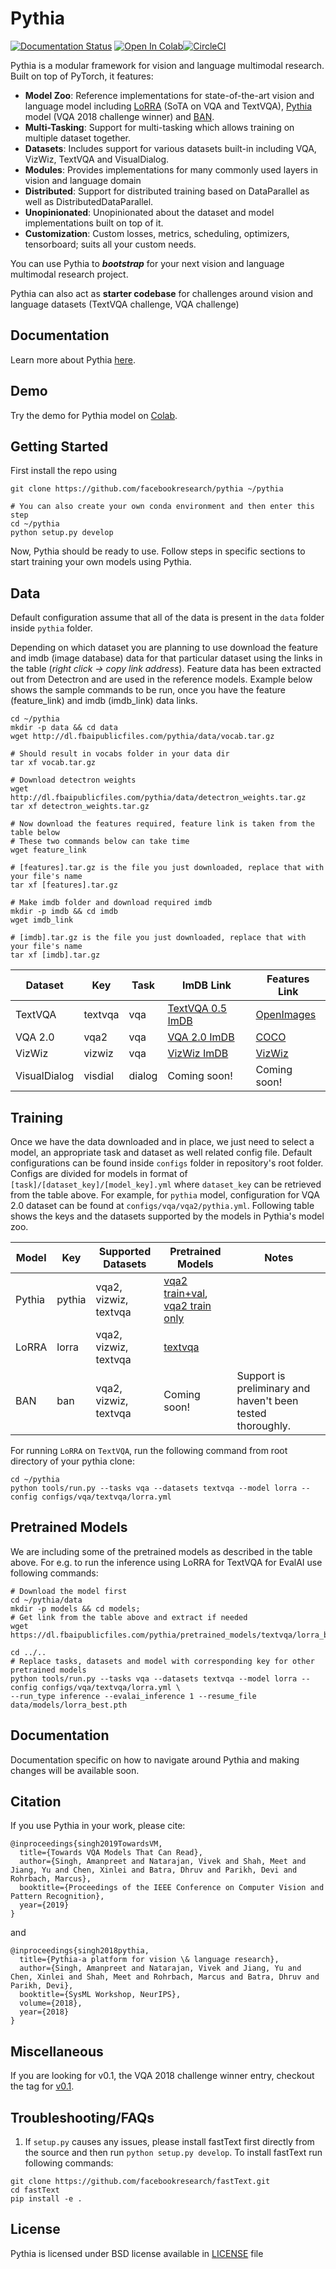 # Pythia

[![Documentation Status](https://readthedocs.org/projects/learnpythia/badge/?version=latest)](https://learnpythia.readthedocs.io/en/latest/?badge=latest) [![Open In Colab](https://colab.research.google.com/assets/colab-badge.svg)](https://colab.research.google.com/drive/1Z9fsh10rFtgWe4uy8nvU4mQmqdokdIRR)[![CircleCI](https://circleci.com/gh/facebookresearch/pythia.svg?style=svg)](https://circleci.com/gh/facebookresearch/pythia)


Pythia is a modular framework for vision and language multimodal research. Built on top
of PyTorch, it features:

- **Model Zoo**: Reference implementations for state-of-the-art vision and language model including
[LoRRA](https://arxiv.org/abs/1904.08920) (SoTA on VQA and TextVQA),
[Pythia](https://arxiv.org/abs/1807.09956) model (VQA 2018 challenge winner) and [BAN]().
- **Multi-Tasking**: Support for multi-tasking which allows training on multiple dataset together.
- **Datasets**: Includes support for various datasets built-in including VQA, VizWiz, TextVQA and VisualDialog.
- **Modules**: Provides implementations for many commonly used layers in vision and language domain
- **Distributed**: Support for distributed training based on DataParallel as well as DistributedDataParallel.
- **Unopinionated**: Unopinionated about the dataset and model implementations built on top of it.
- **Customization**: Custom losses, metrics, scheduling, optimizers, tensorboard; suits all your custom needs.

You can use Pythia to **_bootstrap_** for your next vision and language multimodal research project.

Pythia can also act as **starter codebase** for challenges around vision and
language datasets (TextVQA challenge, VQA challenge)

## Documentation

Learn more about Pythia [here](https://learnpythia.readthedocs.io/en/latest/).

## Demo

Try the demo for Pythia model on [Colab](https://colab.research.google.com/drive/1Z9fsh10rFtgWe4uy8nvU4mQmqdokdIRR).

## Getting Started

First install the repo using

```
git clone https://github.com/facebookresearch/pythia ~/pythia

# You can also create your own conda environment and then enter this step
cd ~/pythia
python setup.py develop
```

Now, Pythia should be ready to use. Follow steps in specific sections to start training
your own models using Pythia.


## Data

Default configuration assume that all of the data is present in the `data` folder inside `pythia` folder.

Depending on which dataset you are planning to use download the feature and imdb (image database) data for that particular dataset using
the links in the table (_right click -> copy link address_). Feature data has been extracted out from Detectron and are used in the
reference models. Example below shows the sample commands to be run, once you have
the feature (feature_link) and imdb (imdb_link) data links.

```
cd ~/pythia
mkdir -p data && cd data
wget http://dl.fbaipublicfiles.com/pythia/data/vocab.tar.gz

# Should result in vocabs folder in your data dir
tar xf vocab.tar.gz

# Download detectron weights
wget http://dl.fbaipublicfiles.com/pythia/data/detectron_weights.tar.gz
tar xf detectron_weights.tar.gz

# Now download the features required, feature link is taken from the table below
# These two commands below can take time
wget feature_link

# [features].tar.gz is the file you just downloaded, replace that with your file's name
tar xf [features].tar.gz

# Make imdb folder and download required imdb
mkdir -p imdb && cd imdb
wget imdb_link

# [imdb].tar.gz is the file you just downloaded, replace that with your file's name
tar xf [imdb].tar.gz
```

| Dataset      | Key | Task | ImDB Link                                                                         | Features Link                                                                   |
|--------------|-----|-----|-----------------------------------------------------------------------------------|---------------------------------------------------------------------------------|
| TextVQA      | textvqa | vqa | [TextVQA 0.5 ImDB](https://dl.fbaipublicfiles.com/pythia/data/imdb/textvqa_0.5.tar.gz) | [OpenImages](https://dl.fbaipublicfiles.com/pythia/features/open_images.tar.gz) |
| VQA 2.0      | vqa2 | vqa | [VQA 2.0 ImDB](https://dl.fbaipublicfiles.com/pythia/data/imdb/vqa.tar.gz)                 | [COCO](https://dl.fbaipublicfiles.com/pythia/features/coco.tar.gz)              |
| VizWiz       | vizwiz | vqa | [VizWiz ImDB](https://dl.fbaipublicfiles.com/pythia/data/imdb/vizwiz.tar.gz)           | [VizWiz](https://dl.fbaipublicfiles.com/pythia/features/vizwiz.tar.gz)          |
| VisualDialog | visdial | dialog | Coming soon!                                                                      | Coming soon!                                                                    |


## Training

Once we have the data downloaded and in place, we just need to select a model, an appropriate task and dataset as well related config file. Default configurations can be found  inside `configs` folder in repository's root folder. Configs are divided for models in format of `[task]/[dataset_key]/[model_key].yml` where `dataset_key` can be retrieved from the table above. For example, for `pythia` model, configuration for VQA 2.0 dataset can be found at `configs/vqa/vqa2/pythia.yml`. Following table shows the keys and the datasets
supported by the models in Pythia's model zoo.

| Model  | Key | Supported Datasets    | Pretrained Models | Notes                                                     |
|--------|-----------|-----------------------|-------------------|-----------------------------------------------------------|
| Pythia | pythia    | vqa2, vizwiz, textvqa | [vqa2 train+val](https://dl.fbaipublicfiles.com/pythia/pretrained_models/textvqa/pythia_train_val.pth), [vqa2 train only](https://dl.fbaipublicfiles.com/pythia/pretrained_models/vqa2/pythia.pth)      |                                                            |
| LoRRA  | lorra     | vqa2, vizwiz, textvqa       | [textvqa](https://dl.fbaipublicfiles.com/pythia/pretrained_models/textvqa/lorra_best.pth)      |                               |
| BAN    | ban       | vqa2, vizwiz, textvqa | Coming soon!      | Support is preliminary and haven't been tested thoroughly. |


For running `LoRRA` on `TextVQA`, run the following command from root directory of your pythia clone:

```
cd ~/pythia
python tools/run.py --tasks vqa --datasets textvqa --model lorra --config configs/vqa/textvqa/lorra.yml
```

## Pretrained Models

We are including some of the pretrained models as described in the table above.
For e.g. to run the inference using LoRRA for TextVQA for EvalAI use following commands:

```
# Download the model first
cd ~/pythia/data
mkdir -p models && cd models;
# Get link from the table above and extract if needed
wget https://dl.fbaipublicfiles.com/pythia/pretrained_models/textvqa/lorra_best.pth

cd ../..
# Replace tasks, datasets and model with corresponding key for other pretrained models
python tools/run.py --tasks vqa --datasets textvqa --model lorra --config configs/vqa/textvqa/lorra.yml \
--run_type inference --evalai_inference 1 --resume_file data/models/lorra_best.pth
```


## Documentation

Documentation specific on how to navigate around Pythia and making changes will be available soon.

## Citation

If you use Pythia in your work, please cite:

```
@inproceedings{singh2019TowardsVM,
  title={Towards VQA Models That Can Read},
  author={Singh, Amanpreet and Natarajan, Vivek and Shah, Meet and Jiang, Yu and Chen, Xinlei and Batra, Dhruv and Parikh, Devi and Rohrbach, Marcus},
  booktitle={Proceedings of the IEEE Conference on Computer Vision and Pattern Recognition},
  year={2019}
}
```

and

```
@inproceedings{singh2018pythia,
  title={Pythia-a platform for vision \& language research},
  author={Singh, Amanpreet and Natarajan, Vivek and Jiang, Yu and Chen, Xinlei and Shah, Meet and Rohrbach, Marcus and Batra, Dhruv and Parikh, Devi},
  booktitle={SysML Workshop, NeurIPS},
  volume={2018},
  year={2018}
}
```

## Miscellaneous
If you are looking for v0.1, the VQA 2018 challenge winner entry, checkout the tag
for [v0.1](https://github.com/facebookresearch/pythia/releases/tag/v0.1).

## Troubleshooting/FAQs

1. If `setup.py` causes any issues, please install fastText first directly from the source and
then run `python setup.py develop`. To install fastText run following commands:

```
git clone https://github.com/facebookresearch/fastText.git
cd fastText
pip install -e .
```

## License

Pythia is licensed under BSD license available in [LICENSE](LICENSE) file
